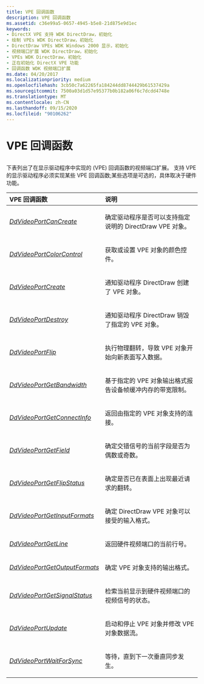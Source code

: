 ```yaml
---
title: VPE 回调函数
description: VPE 回调函数
ms.assetid: c36e99a5-0657-4945-b5e8-21d875e9d1ec
keywords:
- DirectX VPE 支持 WDK DirectDraw，初始化
- 绘制 VPEs WDK DirectDraw，初始化
- DirectDraw VPEs WDK Windows 2000 显示，初始化
- 视频端口扩展 WDK DirectDraw，初始化
- VPEs WDK DirectDraw，初始化
- 正在初始化 DirectX VPE 功能
- 回调函数 WDK 视频端口扩展
ms.date: 04/20/2017
ms.localizationpriority: medium
ms.openlocfilehash: 3cb50c7a62265fa184244dd8744429b61537429a
ms.sourcegitcommit: 7500a03d1d57e95377b0b182a06f6c7dcdd4748e
ms.translationtype: MT
ms.contentlocale: zh-CN
ms.lasthandoff: 09/15/2020
ms.locfileid: "90106262"
---
```

# <a name="vpe-callback-functions"></a>VPE 回调函数


## <span id="ddk_vpe_callback_functions_gg"></span><span id="DDK_VPE_CALLBACK_FUNCTIONS_GG"></span>


下表列出了在显示驱动程序中实现的 (VPE) 回调函数的视频端口扩展。 支持 VPE 的显示驱动程序必须实现某些 VPE 回调函数;某些选项是可选的，具体取决于硬件功能。

<table>
<colgroup>
<col width="50%" />
<col width="50%" />
</colgroup>
<thead>
<tr class="header">
<th align="left">VPE 回调函数</th>
<th align="left">说明</th>
</tr>
</thead>
<tbody>
<tr class="odd">
<td align="left"><p><a href="/windows/desktop/api/ddrawint/nc-ddrawint-pdd_vportcb_cancreatevideoport" data-raw-source="[&lt;em&gt;DdVideoPortCanCreate&lt;/em&gt;](/windows/desktop/api/ddrawint/nc-ddrawint-pdd_vportcb_cancreatevideoport)"><em>DdVideoPortCanCreate</em></a></p></td>
<td align="left"><p>确定驱动程序是否可以支持指定说明的 DirectDraw VPE 对象。</p></td>
</tr>
<tr class="even">
<td align="left"><p><a href="/windows/desktop/api/ddrawint/nc-ddrawint-pdd_vportcb_colorcontrol" data-raw-source="[&lt;em&gt;DdVideoPortColorControl&lt;/em&gt;](/windows/desktop/api/ddrawint/nc-ddrawint-pdd_vportcb_colorcontrol)"><em>DdVideoPortColorControl</em></a></p></td>
<td align="left"><p>获取或设置 VPE 对象的颜色控件。</p></td>
</tr>
<tr class="odd">
<td align="left"><p><a href="/windows/desktop/api/ddrawint/nc-ddrawint-pdd_vportcb_createvideoport" data-raw-source="[&lt;em&gt;DdVideoPortCreate&lt;/em&gt;](/windows/desktop/api/ddrawint/nc-ddrawint-pdd_vportcb_createvideoport)"><em>DdVideoPortCreate</em></a></p></td>
<td align="left"><p>通知驱动程序 DirectDraw 创建了 VPE 对象。</p></td>
</tr>
<tr class="even">
<td align="left"><p><a href="/windows/desktop/api/ddrawint/nc-ddrawint-pdd_vportcb_destroyvport" data-raw-source="[&lt;em&gt;DdVideoPortDestroy&lt;/em&gt;](/windows/desktop/api/ddrawint/nc-ddrawint-pdd_vportcb_destroyvport)"><em>DdVideoPortDestroy</em></a></p></td>
<td align="left"><p>通知驱动程序 DirectDraw 销毁了指定的 VPE 对象。</p></td>
</tr>
<tr class="odd">
<td align="left"><p><a href="/windows/desktop/api/ddrawint/nc-ddrawint-pdd_vportcb_flip" data-raw-source="[&lt;em&gt;DdVideoPortFlip&lt;/em&gt;](/windows/desktop/api/ddrawint/nc-ddrawint-pdd_vportcb_flip)"><em>DdVideoPortFlip</em></a></p></td>
<td align="left"><p>执行物理翻转，导致 VPE 对象开始向新表面写入数据。</p></td>
</tr>
<tr class="even">
<td align="left"><p><a href="/windows/desktop/api/ddrawint/nc-ddrawint-pdd_vportcb_getbandwidth" data-raw-source="[&lt;em&gt;DdVideoPortGetBandwidth&lt;/em&gt;](/windows/desktop/api/ddrawint/nc-ddrawint-pdd_vportcb_getbandwidth)"><em>DdVideoPortGetBandwidth</em></a></p></td>
<td align="left"><p>基于指定的 VPE 对象输出格式报告设备帧缓冲内存的带宽限制。</p></td>
</tr>
<tr class="odd">
<td align="left"><p><a href="/windows/desktop/api/ddrawint/nc-ddrawint-pdd_vportcb_getvportconnect" data-raw-source="[&lt;em&gt;DdVideoPortGetConnectInfo&lt;/em&gt;](/windows/desktop/api/ddrawint/nc-ddrawint-pdd_vportcb_getvportconnect)"><em>DdVideoPortGetConnectInfo</em></a></p></td>
<td align="left"><p>返回由指定的 VPE 对象支持的连接。</p></td>
</tr>
<tr class="even">
<td align="left"><p><a href="/windows/desktop/api/ddrawint/nc-ddrawint-pdd_vportcb_getfield" data-raw-source="[&lt;em&gt;DdVideoPortGetField&lt;/em&gt;](/windows/desktop/api/ddrawint/nc-ddrawint-pdd_vportcb_getfield)"><em>DdVideoPortGetField</em></a></p></td>
<td align="left"><p>确定交错信号的当前字段是否为偶数或奇数。</p></td>
</tr>
<tr class="odd">
<td align="left"><p><a href="/windows/desktop/api/ddrawint/nc-ddrawint-pdd_vportcb_getflipstatus" data-raw-source="[&lt;em&gt;DdVideoPortGetFlipStatus&lt;/em&gt;](/windows/desktop/api/ddrawint/nc-ddrawint-pdd_vportcb_getflipstatus)"><em>DdVideoPortGetFlipStatus</em></a></p></td>
<td align="left"><p>确定是否已在表面上出现最近请求的翻转。</p></td>
</tr>
<tr class="even">
<td align="left"><p><a href="/windows/desktop/api/ddrawint/nc-ddrawint-pdd_vportcb_getinputformats" data-raw-source="[&lt;em&gt;DdVideoPortGetInputFormats&lt;/em&gt;](/windows/desktop/api/ddrawint/nc-ddrawint-pdd_vportcb_getinputformats)"><em>DdVideoPortGetInputFormats</em></a></p></td>
<td align="left"><p>确定 DirectDraw VPE 对象可以接受的输入格式。</p></td>
</tr>
<tr class="odd">
<td align="left"><p><a href="/windows/desktop/api/ddrawint/nc-ddrawint-pdd_vportcb_getline" data-raw-source="[&lt;em&gt;DdVideoPortGetLine&lt;/em&gt;](/windows/desktop/api/ddrawint/nc-ddrawint-pdd_vportcb_getline)"><em>DdVideoPortGetLine</em></a></p></td>
<td align="left"><p>返回硬件视频端口的当前行号。</p></td>
</tr>
<tr class="even">
<td align="left"><p><a href="/windows/desktop/api/ddrawint/nc-ddrawint-pdd_vportcb_getoutputformats" data-raw-source="[&lt;em&gt;DdVideoPortGetOutputFormats&lt;/em&gt;](/windows/desktop/api/ddrawint/nc-ddrawint-pdd_vportcb_getoutputformats)"><em>DdVideoPortGetOutputFormats</em></a></p></td>
<td align="left"><p>确定 VPE 对象支持的输出格式。</p></td>
</tr>
<tr class="odd">
<td align="left"><p><a href="/windows/desktop/api/ddrawint/nc-ddrawint-pdd_vportcb_getsignalstatus" data-raw-source="[&lt;em&gt;DdVideoPortGetSignalStatus&lt;/em&gt;](/windows/desktop/api/ddrawint/nc-ddrawint-pdd_vportcb_getsignalstatus)"><em>DdVideoPortGetSignalStatus</em></a></p></td>
<td align="left"><p>检索当前显示到硬件视频端口的视频信号的状态。</p></td>
</tr>
<tr class="even">
<td align="left"><p><a href="/windows/desktop/api/ddrawint/nc-ddrawint-pdd_vportcb_update" data-raw-source="[&lt;em&gt;DdVideoPortUpdate&lt;/em&gt;](/windows/desktop/api/ddrawint/nc-ddrawint-pdd_vportcb_update)"><em>DdVideoPortUpdate</em></a></p></td>
<td align="left"><p>启动和停止 VPE 对象并修改 VPE 对象数据流。</p></td>
</tr>
<tr class="odd">
<td align="left"><p><a href="/windows/desktop/api/ddrawint/nc-ddrawint-pdd_vportcb_waitforsync" data-raw-source="[&lt;em&gt;DdVideoPortWaitForSync&lt;/em&gt;](/windows/desktop/api/ddrawint/nc-ddrawint-pdd_vportcb_waitforsync)"><em>DdVideoPortWaitForSync</em></a></p></td>
<td align="left"><p>等待，直到下一次垂直同步发生。</p></td>
</tr>
</tbody>
</table>

 

